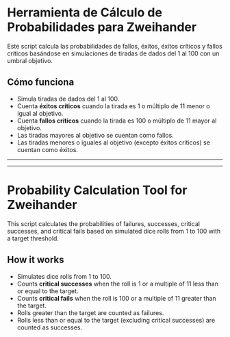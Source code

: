 # Herramienta de Cálculo de Probabilidades para Zweihander

Este script calcula las probabilidades de fallos, éxitos, éxitos críticos y fallos críticos basándose en simulaciones de tiradas de dados del 1 al 100 con un umbral objetivo.

## Cómo funciona

- Simula tiradas de dados del 1 al 100.
- Cuenta **éxitos críticos** cuando la tirada es 1 o múltiplo de 11 menor o igual al objetivo.
- Cuenta **fallos críticos** cuando la tirada es 100 o múltiplo de 11 mayor al objetivo.
- Las tiradas mayores al objetivo se cuentan como fallos.
- Las tiradas menores o iguales al objetivo (excepto éxitos críticos) se cuentan como éxitos.

---
---

# Probability Calculation Tool for Zweihander

This script calculates the probabilities of failures, successes, critical successes, and critical fails based on simulated dice rolls from 1 to 100 with a target threshold.

## How it works

- Simulates dice rolls from 1 to 100.
- Counts **critical successes** when the roll is 1 or a multiple of 11 less than or equal to the target.
- Counts **critical fails** when the roll is 100 or a multiple of 11 greater than the target.
- Rolls greater than the target are counted as failures.
- Rolls less than or equal to the target (excluding critical successes) are counted as successes.